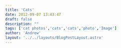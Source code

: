 ```yaml
---
title: 'Cats'
date: 2012-09-07 13:43:47
draft: false
description: ""
tags: ['cat photos','cats','cats','photo','Image']
author: 'Andrew'
layout: '../../layouts/BlogPostLayout.astro'
---
```


